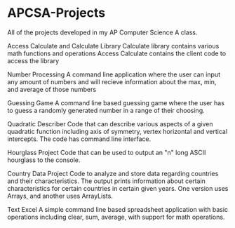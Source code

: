 # APCSA-Projects
All of the projects developed in my AP Computer Science A class.

Access Calculate and Calculate Library
Calculate library contains various math functions and operations Access Calculate contains the client code to access the library

Number Processing
A command line application where the user can input any amount of numbers and will recieve information about
the max, min, and average of those numbers

Guessing Game
A command line based guessing game where the user has to guess a randomly generated number in a range of their choosing.

Quadratic Describer
Code that can describe various aspects of a given quadratic function including axis of symmetry, vertex
horizontal and vertical intercepts. The code has command line interface.

Hourglass Project
Code that can be used to output an "n" long ASCII hourglass to the console.

Country Data Project
Code to analyze and store data regarding countries and their characteristics. The output prints information
about certain characteristics for certain countries in certain given years. One version uses Arrays, and another uses
ArrayLists.

Text Excel
A simple command line based spreadsheet application with basic operations including clear, sum, average, with support for math operations.

